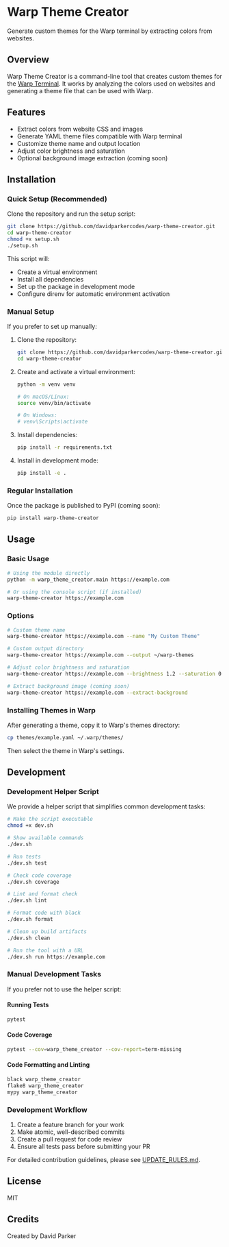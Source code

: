 # Warp Theme Creator

Generate custom themes for the Warp terminal by extracting colors from websites.

## Overview

Warp Theme Creator is a command-line tool that creates custom themes for the [Warp Terminal](https://www.warp.dev/). It works by analyzing the colors used on websites and generating a theme file that can be used with Warp.

## Features

- Extract colors from website CSS and images
- Generate YAML theme files compatible with Warp terminal
- Customize theme name and output location
- Adjust color brightness and saturation
- Optional background image extraction (coming soon)

## Installation

### Quick Setup (Recommended)

Clone the repository and run the setup script:
```bash
git clone https://github.com/davidparkercodes/warp-theme-creator.git
cd warp-theme-creator
chmod +x setup.sh
./setup.sh
```

This script will:
- Create a virtual environment
- Install all dependencies
- Set up the package in development mode
- Configure direnv for automatic environment activation

### Manual Setup

If you prefer to set up manually:

1. Clone the repository:
   ```bash
   git clone https://github.com/davidparkercodes/warp-theme-creator.git
   cd warp-theme-creator
   ```

2. Create and activate a virtual environment:
   ```bash
   python -m venv venv
   
   # On macOS/Linux:
   source venv/bin/activate
   
   # On Windows:
   # venv\Scripts\activate
   ```

3. Install dependencies:
   ```bash
   pip install -r requirements.txt
   ```

4. Install in development mode:
   ```bash
   pip install -e .
   ```

### Regular Installation

Once the package is published to PyPI (coming soon):
```bash
pip install warp-theme-creator
```

## Usage

### Basic Usage

```bash
# Using the module directly
python -m warp_theme_creator.main https://example.com

# Or using the console script (if installed)
warp-theme-creator https://example.com
```

### Options

```bash
# Custom theme name
warp-theme-creator https://example.com --name "My Custom Theme"

# Custom output directory
warp-theme-creator https://example.com --output ~/warp-themes

# Adjust color brightness and saturation
warp-theme-creator https://example.com --brightness 1.2 --saturation 0.9

# Extract background image (coming soon)
warp-theme-creator https://example.com --extract-background
```

### Installing Themes in Warp

After generating a theme, copy it to Warp's themes directory:
```bash
cp themes/example.yaml ~/.warp/themes/
```

Then select the theme in Warp's settings.

## Development

### Development Helper Script

We provide a helper script that simplifies common development tasks:

```bash
# Make the script executable
chmod +x dev.sh

# Show available commands
./dev.sh

# Run tests
./dev.sh test

# Check code coverage
./dev.sh coverage

# Lint and format check
./dev.sh lint

# Format code with black
./dev.sh format

# Clean up build artifacts
./dev.sh clean

# Run the tool with a URL
./dev.sh run https://example.com
```

### Manual Development Tasks

If you prefer not to use the helper script:

#### Running Tests

```bash
pytest
```

#### Code Coverage

```bash
pytest --cov=warp_theme_creator --cov-report=term-missing
```

#### Code Formatting and Linting

```bash
black warp_theme_creator
flake8 warp_theme_creator
mypy warp_theme_creator
```

### Development Workflow

1. Create a feature branch for your work
2. Make atomic, well-described commits
3. Create a pull request for code review
4. Ensure all tests pass before submitting your PR

For detailed contribution guidelines, please see [UPDATE_RULES.md](UPDATE_RULES.md).

## License

MIT

## Credits

Created by David Parker
